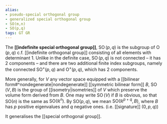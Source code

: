 ```yaml
---
alias:
- pseudo-special orthogonal group
- generalized special orthogonal group
- SO(m,n)
- SO(p,q)
tags: GT GR
---
```

The **[[indefinite special orthogonal group]]**, $\operatorname{SO}(p,q)$ is the subgroup of $\operatorname{O}(p,q)$ c.f. [[indefinite orthogonal group]] consisting of all elements with determinant 1. Unlike in the definite case, $\operatorname{SO}(p,q)$ is not connected – it has 2 components – and there are two additional finite index subgroups, namely the connected $\operatorname{SO}^+(p,q)$ and $\operatorname{O}^+(p,q)$, which has 2 components.


More generally, for $V$ any vector space equipped with a [[bilinear form#^nondegenerate|nondegenerate]] [[symmetric bilinear form]] $B$, $\operatorname{SO}(V, B)$ is the group of [[isometry|isometries]] of $V$ which preserve the volume form derived from $B$. One may write $\operatorname{SO}(V)$ if $B$ is obvious, so that $\mathrm{SO}(n)$ is the same as $\mathrm{SO}\left(\mathbb{R}^{n}\right)$. By $\mathrm{SO}(p, q)$, we mean $\mathrm{SO}\left(\mathbb{R}^{p+q}, B\right)$, where $B$ has $p$ positive eigenvalues and $q$ negative ones. (i.e. [[signature]] $(0,p,q)$)

It generalises the [[special orthogonal group]].

